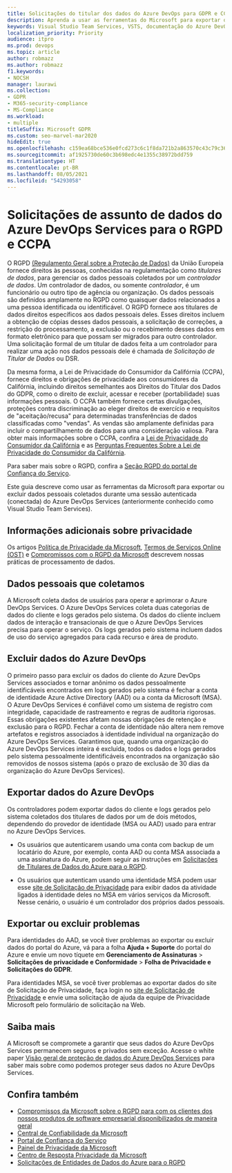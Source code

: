 ```yaml
---
title: Solicitações do titular dos dados do Azure DevOps para GDPR e CCPA
description: Aprenda a usar as ferramentas do Microsoft para exportar ou excluir dados pessoais coletados durante uma sessão autenticada do Azure DevOps Services.
keywords: Visual Studio Team Services, VSTS, documentação do Azure DevOps, privacidade, GDPR e CCPA
localization_priority: Priority
audience: itpro
ms.prod: devops
ms.topic: article
author: robmazz
ms.author: robmazz
f1.keywords:
- NOCSH
manager: laurawi
ms.collection:
- GDPR
- M365-security-compliance
- MS-Compliance
ms.workload:
- multiple
titleSuffix: Microsoft GDPR
ms.custom: seo-marvel-mar2020
hideEdit: true
ms.openlocfilehash: c159ea68bce536e0fcd273c6c1f8da721b2a863570c43c79c3678696641ea832
ms.sourcegitcommit: af1925730de60c3b698edc4e1355c38972bdd759
ms.translationtype: HT
ms.contentlocale: pt-BR
ms.lasthandoff: 08/05/2021
ms.locfileid: "54293058"
---
```

# <a name="azure-devops-services-data-subject-requests-for-the-gdpr-and-ccpa"></a>Solicitações de assunto de dados do Azure DevOps Services para o RGPD e CCPA

O RGPD [(Regulamento Geral sobre a Proteção de Dados)](https://ec.europa.eu/justice/data-protection/reform/index_en.htm) da União Europeia fornece direitos às pessoas, conhecidas na regulamentação como *titulares de dados*, para gerenciar os dados pessoais coletados por um *controlador de dados*. Um controlador de dados, ou somente *controlador*, é um funcionário ou outro tipo de agência ou organização. Os dados pessoais são definidos amplamente no RGPD como quaisquer dados relacionados a uma pessoa identificada ou identificável. O RGPD fornece aos titulares de dados direitos específicos aos dados pessoais deles. Esses direitos incluem a obtenção de cópias desses dados pessoais, a solicitação de correções, a restrição do processamento, a exclusão ou o recebimento desses dados em formato eletrônico para que possam ser migrados para outro controlador. Uma solicitação formal de um titular de dados feita a um controlador para realizar uma ação nos dados pessoais dele é chamada de *Solicitação de Titular de Dados* ou DSR.

Da mesma forma, a Lei de Privacidade do Consumidor da Califórnia (CCPA), fornece direitos e obrigações de privacidade aos consumidores da Califórnia, incluindo direitos semelhantes aos Direitos do Titular dos Dados do GDPR, como o direito de excluir, acessar e receber (portabilidade) suas informações pessoais.  O CCPA também fornece certas divulgações, proteções contra discriminação ao eleger direitos de exercício e requisitos de "aceitação/recusa" para determinadas transferências de dados classificadas como "vendas". As vendas são amplamente definidas para incluir o compartilhamento de dados para uma consideração valiosa. Para obter mais informações sobre o CCPA, confira a [Lei de Privacidade do Consumidor da Califórnia](offering-ccpa.md) e as [Perguntas Frequentes Sobre a Lei de Privacidade do Consumidor da Califórnia](ccpa-faq.yml).

Para saber mais sobre o RGPD, confira a [Seção RGPD do portal de Confiança do Serviço](https://servicetrust.microsoft.com/ViewPage/GDPRGetStarted).

Este guia descreve como usar as ferramentas da Microsoft para exportar ou excluir dados pessoais coletados durante uma sessão autenticada (conectada) do Azure DevOps Services (anteriormente conhecido como Visual Studio Team Services).

## <a name="additional-privacy-information"></a>Informações adicionais sobre privacidade

Os artigos [Política de Privacidade da Microsoft](https://privacy.microsoft.com/privacystatement), [Termos de Serviços Online (OST)](https://www.microsoft.com/licensing/product-licensing/products.aspx) e [Compromissos com o RGPD da Microsoft](/legal/gdpr) descrevem nossas práticas de processamento de dados.

## <a name="personal-data-we-collect"></a>Dados pessoais que coletamos

A Microsoft coleta dados de usuários para operar e aprimorar o Azure DevOps Services. O Azure DevOps Services coleta duas categorias de dados do cliente e logs gerados pelo sistema. Os dados do cliente incluem dados de interação e transacionais de que o Azure DevOps Services precisa para operar o serviço. Os logs gerados pelo sistema incluem dados de uso do serviço agregados para cada recurso e área de produto.

## <a name="delete-azure-devops-data"></a>Excluir dados do Azure DevOps

O primeiro passo para excluir os dados do cliente do Azure DevOps Services associados e tornar anônimo os dados pessoalmente identificáveis encontrados em logs gerados pelo sistema é fechar a conta de identidade Azure Active Directory (AAD) ou a conta da Microsoft (MSA). O Azure DevOps Services é confiável como um sistema de registro com integridade, capacidade de rastreamento e regras de auditoria rigorosas. Essas obrigações existentes afetam nossas obrigações de retenção e exclusão para o RGPD. Fechar a conta de identidade não altera nem remove artefatos e registros associados à identidade individual na organização do Azure DevOps Services. Garantimos que, quando uma organização do Azure DevOps Services inteira é excluída, todos os dados e logs gerados pelo sistema pessoalmente identificáveis encontrados na organização são removidos de nossos sistema (após o prazo de exclusão de 30 dias da organização do Azure DevOps Services).

## <a name="export-azure-devops-data"></a>Exportar dados do Azure DevOps

Os controladores podem exportar dados do cliente e logs gerados pelo sistema coletados dos titulares de dados por um de dois métodos, dependendo do provedor de identidade (MSA ou AAD) usado para entrar no Azure DevOps Services.

- Os usuários que autenticarem usando uma conta com backup de um locatário do Azure, por exemplo, conta AAD ou conta MSA associada a uma assinatura do Azure, podem seguir as instruções em [Solicitações de Titulares de Dados do Azure para o RGPD](gdpr-dsr-azure.md).

- Os usuários que autenticam usando uma identidade MSA podem usar esse [site de Solicitação de Privacidade](https://www.microsoft.com/concern/privacyrequest-msa) para exibir dados da atividade ligados à identidade deles no MSA em vários serviços da Microsoft. Nesse cenário, o usuário é um controlador dos próprios dados pessoais.

## <a name="export-or-delete-issues"></a>Exportar ou excluir problemas

Para identidades do AAD, se você tiver problemas ao exportar ou excluir dados do portal do Azure, vá para a folha **Ajuda + Suporte** do portal do Azure e envie um novo tíquete em **Gerenciamento de Assinaturas** > **Solicitações de privacidade e Conformidade** > **Folha de Privacidade e Solicitações do GDPR**.

Para identidades MSA, se você tiver problemas ao exportar dados do site de Solicitação de Privacidade, faça login no [site de Solicitação de Privacidade](https://www.microsoft.com/concern/privacyrequest-msa) e envie uma solicitação de ajuda da equipe de Privacidade Microsoft pelo formulário de solicitação na Web.

## <a name="learn-more"></a>Saiba mais

A Microsoft se compromete a garantir que seus dados do Azure DevOps Services permanecem seguros e privados sem exceção. Acesse o white paper [Visão geral de proteção de dados do Azure DevOps Services](/vsts/articles/team-services-security-whitepaper) para saber mais sobre como podemos proteger seus dados no Azure DevOps Services.

## <a name="see-also"></a>Confira também

- [Compromissos da Microsoft sobre o RGPD para com os clientes dos nossos produtos de software empresarial disponibilizados de maneira geral](/legal/gdpr)
- [Central de Confiabilidade da Microsoft](https://www.microsoft.com/trust-center/privacy/gdpr-overview)
- [Portal de Confiança do Serviço](https://servicetrust.microsoft.com/ViewPage/GDPRGetStarted)
- [Painel de Privacidade da Microsoft](https://account.microsoft.com/privacy)
- [Centro de Resposta Privacidade da Microsoft](https://aka.ms/userprivacysite)
- [Solicitações de Entidades de Dados do Azure para o RGPD](gdpr-dsr-azure.md)
